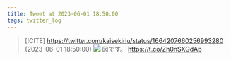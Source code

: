 ```yaml
---
title: Tweet at 2023-06-01 18:50:00
tags: twitter_log
---
```


> [!CITE] https://twitter.com/kaisekiriu/status/1664207660256993280 (2023-06-01 18:50:00)
> ![](https://twitter.com/kaisekiriu/status/1664207660256993280)
> 図です。 https://t.co/Zh0nSXGdAp
